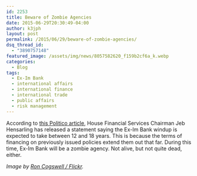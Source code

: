 ```yaml
---
id: 2253
title: Beware of Zombie Agencies
date: 2015-06-29T20:30:49-04:00
author: k3jph
layout: post
permalink: /2015/06/29/beware-of-zombie-agencies/
dsq_thread_id:
  - "3890757148"
featured_image: /assets/img/news/8057582620_f159b2cf6a_k.webp
categories:
  - Blog
tags:
  - Ex-Im Bank
  - international affairs
  - international finance
  - international trade
  - public affairs
  - risk management
---
```

According to [this Politico article](http://www.politico.com/story/2015/06/whats-next-for-ex-im-as-time-runs-out-119488.html), House Financial Services Chairman Jeb Hensarling has released a statement saying the Ex-Im Bank windup is expected to take between 12 and 18 years.  This is because the terms of financing on previously issued policies extend them out that far.  During this time, Ex-Im Bank will be a zombie agency.  Not alive, but not quite dead, either.

_Image by [Ron Cogswell / Flickr](https://www.flickr.com/photos/22711505@N05/8057582620/)._

